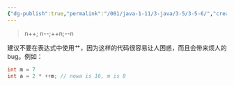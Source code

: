 ```yaml
---
{"dg-publish":true,"permalink":"/001/java-1-11/3-java/3-5/3-5-6/","created":"2024-04-15T14:09:09.456+08:00","updated":"2024-06-01T10:43:19.819+08:00"}
---
```


>n++; n--;++n;--n

建议不要在表达式中使用艹，因为这样的代码很容易让人困惑，而且会带来烦人的 bug。例如：

```java
int m = 7
int a = 2 * ++m; // nowa is 16, m is 8 
```